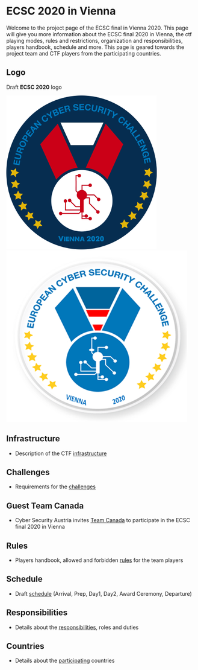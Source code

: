 # ECSC 2020 in Vienna
Welcome to the project page of the ECSC final in Vienna 2020. This page will give you more information about the ECSC final 2020 in Vienna, the ctf playing modes, rules and restrictions, organization and responsibilities, players handbook, schedule and more. This page is geared towards the project team and CTF players from the participating countries.

## Logo
Draft **ECSC 2020** logo

![LOGO](./img/ecsc2020-vienna-400.png) ![LOGO](./img/ecsc2020-vienna-j-480.png)

## Infrastructure
* Description of the CTF [infrastructure](./Infrastructure.md) 

## Challenges
* Requirements for the [challenges](./Challenges.md)

## Guest Team Canada
* Cyber Security Austria invites [Team Canada](./Canada.md) to participate in the ECSC final 2020 in Vienna

## Rules
* Players handbook, allowed and forbidden [rules](./Rules.md) for the team players

## Schedule
* Draft [schedule](./schedule.md) (Arrival, Prep, Day1, Day2, Award Ceremony, Departure)

## Responsibilities
* Details about the [responsibilities](./Responsibilities.md), roles and duties

## Countries
* Details about the [participating](./Countries.md) countries









